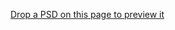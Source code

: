 ---
layout: post
wordpress_id: 1658
wordpress_url: http://noesbueno.com/archives/1658
date: '2013-10-24 11:35:45 -0500'
date_gmt: '2013-10-24 16:35:45 -0500'
body: |
  <p><a href="http://thechangelog.com/drop-psd-page-preview/?utm_source=rss&utm_medium=rss&utm_campaign=drop-psd-page-preview">Drop a PSD on this page to preview it</a></p>
---